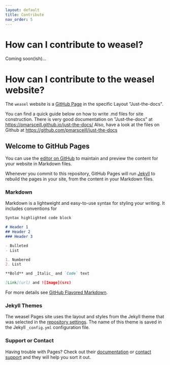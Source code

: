 ```yaml
---
layout: default
title: Contribute
nav_order: 5
---
```

# How can I contribute to weasel?

Coming soon(ish)...

# How can I contribute to the weasel website?

The `weasel` website is a [GitHub Page](https://github.com/QIB-Sheffield/weaselweb) in the specific Layout "Just-the-docs".

You can find a quick guide below on how to write .md files for site construction. There is very good documentation on "Just-the-docs" at https://pmarsceill.github.io/just-the-docs/
Also, have a look at the files on Github at https://github.com/pmarsceill/just-the-docs

## Welcome to GitHub Pages

You can use the [editor on GitHub](https://github.com/QIB-Sheffield/weaselweb/edit/gh-pages/index.md) to maintain and preview the content for your website in Markdown files.

Whenever you commit to this repository, GitHub Pages will run [Jekyll](https://jekyllrb.com/) to rebuild the pages in your site, from the content in your Markdown files.

### Markdown

Markdown is a lightweight and easy-to-use syntax for styling your writing. It includes conventions for

```markdown
Syntax highlighted code block

# Header 1
## Header 2
### Header 3

- Bulleted
- List

1. Numbered
2. List

**Bold** and _Italic_ and `Code` text

[Link](url) and ![Image](src)
```

For more details see [GitHub Flavored Markdown](https://guides.github.com/features/mastering-markdown/).

### Jekyll Themes

The weasel Pages site uses the layout and styles from the Jekyll theme that was selected in the [repository settings](https://github.com/QIB-Sheffield/weaselweb/settings). The name of this theme is saved in the Jekyll `_config.yml` configuration file.

### Support or Contact

Having trouble with Pages? Check out their [documentation](https://docs.github.com/categories/github-pages-basics/) or [contact support](https://github.com/contact) and they will help you sort it out.

